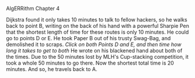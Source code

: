 AlgERRithm Chapter 4

Dijkstra found it only takes 10 minutes to talk to fellow hackers, so he walks back to
point B, writing on the back of his hand with a powerful Sharpie Pen that the shortest
length of time for these routes is only 10 minutes.
He could go to points D or E.
He took Paper B out of his trusty Swag-Bag,
and demolished it to scraps.
*Click on both Points D and E, and then time how long it takes to get to both*
He wrote on his blackened hand about both of the times.
Due to the 50 minutes lost by MLH's Cup-stacking competition, it took a whole 50 minutes
to go there.
Now the shortest total time is 20 minutes.
And so, he travels back to A.